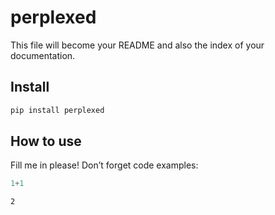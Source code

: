 perplexed
================

<!-- WARNING: THIS FILE WAS AUTOGENERATED! DO NOT EDIT! -->

This file will become your README and also the index of your
documentation.

## Install

``` sh
pip install perplexed
```

## How to use

Fill me in please! Don’t forget code examples:

``` python
1+1
```

    2
